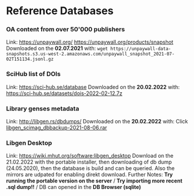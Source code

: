# Reference Databases
### OA content from over 50'000 publishers
Link: https://unpaywall.org/
https://unpaywall.org/products/snapshot
Downloaded on the **02.07.2021** with: `wget https://unpaywall-data-snapshots.s3.us-west-2.amazonaws.com/unpaywall_snapshot_2021-07-02T151134.jsonl.gz`

### SciHub list of DOIs
Link: https://sci-hub.se/database
Downloaded on the **20.02.2022** with: https://sci-hub.se/datasets/dois-2022-02-12.7z

### Library genses metadata
Link: http://libgen.rs/dbdumps/
Downloaded on the **20.02.2022** with: Click [libgen_scimag_dbbackup-2021-08-06.rar](http://libgen.rs/dbdumps/libgen_scimag_dbbackup-2021-08-06.rar)

### Libgen Desktop
Link: https://wiki.mhut.org/software:libgen_desktop
Download on the 21.02.2022 with the portable installer, then downloading of db dump (24.05.2020), then the database is build and can be queried. Also the mirrors are udpated for enabling direkt download.
Further Notes: **Try running the portable version on the server** / **Try importing more recent .sql dump!!** / DB can opened in the **DB Browser (sqlite)**